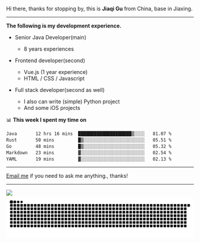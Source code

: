 Hi there, thanks for stopping by, this is **Jiaqi Gu** from China, base in Jiaxing.

---

**The following is my development experience.**

- Senior Java Developer(main)
  - 8 years experiences

- Frontend developer(second)
  - Vue.js (1 year experience)
  - HTML / CSS / Javascript
  
- Full stack developer(second as well)
  - I also can write (simple) Python project
  - And some iOS projects

📊 **This week I spent my time on**
<!--START_SECTION:waka-->

```txt
Java       12 hrs 16 mins  ████████████████████▒░░░░   81.07 %
Rust       50 mins         █▒░░░░░░░░░░░░░░░░░░░░░░░   05.51 %
Go         48 mins         █▒░░░░░░░░░░░░░░░░░░░░░░░   05.32 %
Markdown   23 mins         ▓░░░░░░░░░░░░░░░░░░░░░░░░   02.54 %
YAML       19 mins         ▓░░░░░░░░░░░░░░░░░░░░░░░░   02.13 %
```

<!--END_SECTION:waka-->

---

[Email me](mailto:htk2klwgr@mozmail.com?subject=Hiring_from_GitHub) if you need to ask me anything., thanks!

---

![]( https://visitor-badge.glitch.me/badge?page_id=githubgujiaqi)
![]( https://github.com/droid-Q/droid-Q/raw/output/github-contribution-grid-snake.svg#gh-dark-mode-only)
